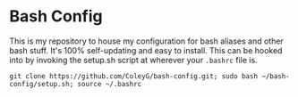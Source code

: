 # Bash Config

This is my repository to house my configuration for bash aliases and other bash stuff. It's 100% self-updating and easy to install. This can be hooked into by invoking the setup.sh script at wherever your `.bashrc` file is.

`git clone https://github.com/ColeyG/bash-config.git; sudo bash ~/bash-config/setup.sh; source ~/.bashrc`
